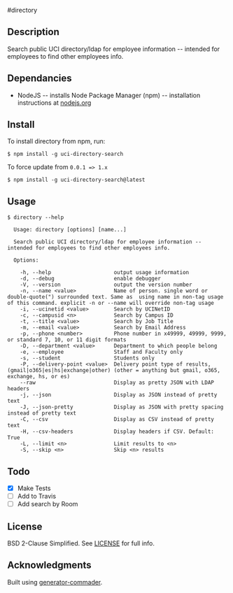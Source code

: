 #directory

## Description

Search public UCI directory/ldap for employee information -- intended for employees to find other employees info.

## Dependancies
- NodeJS -- installs Node Package Manager (npm) -- installation instructions at [nodejs.org](http://nodejs.org/)


## Install
To install directory from npm, run:
```
$ npm install -g uci-directory-search
```

To force update from `0.0.1 => 1.x`
```
$ npm install -g uci-directory-search@latest
```

## Usage

```
$ directory --help
  
  Usage: directory [options] [name...]

  Search public UCI directory/ldap for employee information -- intended for employees to find other employees info.

  Options:

    -h, --help                    output usage information
    -d, --debug                   enable debugger
    -V, --version                 output the version number
    -n, --name <value>            Name of person. single word or double-quote(") surrounded text. Same as  using name in non-tag usage of this command. explicit -n or --name will override non-tag usage
    -i, --ucinetid <value>        Search by UCINetID
    -c, --campusid <n>            Search by Campus ID
    -t, --title <value>           Search by Job Title
    -m, --email <value>           Search by Email Address
    -p, --phone <number>          Phone number in x49999, 49999, 9999, or standard 7, 10, or 11 digit formats
    -D, --department <value>      Department to which people belong
    -e, --employee                Staff and Faculty only
    -s, --student                 Students only
    -P, --delivery-point <value>  Delivery point type of results, (gmail|o365|es|hs|exchange|other) (other = anything but gmail, o365, exchange, hs, or es)
    --raw                         Display as pretty JSON with LDAP headers
    -j, --json                    Display as JSON instead of pretty text
    -J, --json-pretty             Display as JSON with pretty spacing instead of pretty text
    -C, --csv                     Display as CSV instead of pretty text
    -H, --csv-headers             Display headers if CSV. Default: True
    -L, --limit <n>               Limit results to <n>
    -S, --skip <n>                Skip <n> results
```

## Todo

- [x] Make Tests
- [ ] Add to Travis
- [ ] Add search by Room

## License

BSD 2-Clause Simplified. See [LICENSE](LICENSE) for full info.

## Acknowledgments

Built using [generator-commader](https://github.com/Hypercubed/generator-commander).
